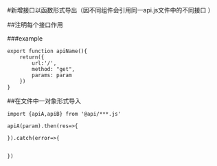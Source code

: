 #新增接口以函数形式导出（因不同组件会引用同一api.js文件中的不同接口 ）

##注明每个接口作用

###example
```
export function apiName(){
    return({
        url:'/',
        method: "get",
        params: param
    })
}
```
##在文件中一对象形式导入

```
import {apiA,apiB} from '@api/***.js'

apiA(param).then(res=>{

}).catch(error=>{


})
```